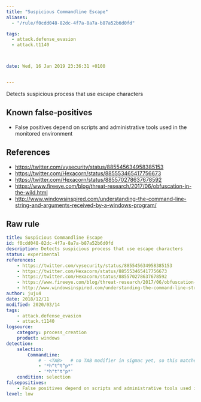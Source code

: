 ```yaml
---
title: "Suspicious Commandline Escape"
aliases:
  - "/rule/f0cdd048-82dc-4f7a-8a7a-b87a52b6d0fd"

tags:
  - attack.defense_evasion
  - attack.t1140



date: Wed, 16 Jan 2019 23:36:31 +0100


---
```


Detects suspicious process that use escape characters

<!--more-->


## Known false-positives

* False positives depend on scripts and administrative tools used in the monitored environment



## References

* https://twitter.com/vysecurity/status/885545634958385153
* https://twitter.com/Hexacorn/status/885553465417756673
* https://twitter.com/Hexacorn/status/885570278637678592
* https://www.fireeye.com/blog/threat-research/2017/06/obfuscation-in-the-wild.html
* http://www.windowsinspired.com/understanding-the-command-line-string-and-arguments-received-by-a-windows-program/


## Raw rule
```yaml
title: Suspicious Commandline Escape
id: f0cdd048-82dc-4f7a-8a7a-b87a52b6d0fd
description: Detects suspicious process that use escape characters
status: experimental
references:
    - https://twitter.com/vysecurity/status/885545634958385153
    - https://twitter.com/Hexacorn/status/885553465417756673
    - https://twitter.com/Hexacorn/status/885570278637678592
    - https://www.fireeye.com/blog/threat-research/2017/06/obfuscation-in-the-wild.html
    - http://www.windowsinspired.com/understanding-the-command-line-string-and-arguments-received-by-a-windows-program/
author: juju4
date: 2018/12/11
modified: 2020/03/14
tags:
    - attack.defense_evasion
    - attack.t1140
logsource:
    category: process_creation
    product: windows
detection:
    selection:
        CommandLine:
            # - <TAB>   # no TAB modifier in sigmac yet, so this matches <TAB> (or TAB in elasticsearch backends without DSL queries)
            - '*h^t^t^p*'
            - '*h"t"t"p*'
    condition: selection
falsepositives:
    - False positives depend on scripts and administrative tools used in the monitored environment
level: low

```

